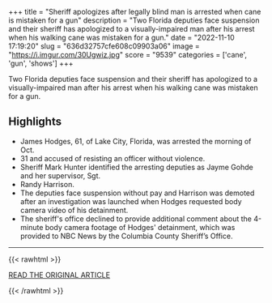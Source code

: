 +++
title = "Sheriff apologizes after legally blind man is arrested when cane is mistaken for a gun"
description = "Two Florida deputies face suspension and their  sheriff has apologized to a visually-impaired man after his arrest when his walking cane was mistaken for a gun."
date = "2022-11-10 17:19:20"
slug = "636d32757cfe608c09903a06"
image = "https://i.imgur.com/30Ugwiz.jpg"
score = "9539"
categories = ['cane', 'gun', 'shows']
+++

Two Florida deputies face suspension and their  sheriff has apologized to a visually-impaired man after his arrest when his walking cane was mistaken for a gun.

## Highlights

- James Hodges, 61, of Lake City, Florida, was arrested the morning of Oct.
- 31 and accused of resisting an officer without violence.
- Sheriff Mark Hunter identified the arresting deputies as Jayme Gohde and her supervisor, Sgt.
- Randy Harrison.
- The deputies face suspension without pay and Harrison was demoted after an investigation was launched when Hodges requested body camera video of his detainment.
- The sheriff's office declined to provide additional comment about the 4-minute body camera footage of Hodges' detainment, which was provided to NBC News by the Columbia County Sheriff’s Office.

---

{{< rawhtml >}}
  <p class="article-category">
    <a target="_blank" href="https://www.nbcnews.com/news/us-news/legally-blind-florida-man-arrested-cane-confused-gun-rcna56396">READ THE ORIGINAL ARTICLE</a>
  </p>
{{< /rawhtml >}}
